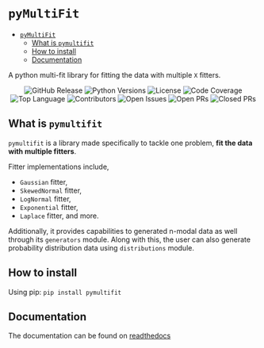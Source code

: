 # `pyMultiFit`

- [`pyMultiFit`](#pymultifit)
    - [What is `pymultifit`](#what-is-pymultifit)
    - [How to install](#how-to-install)
    - [Documentation](#documentation)

A python multi-fit library for fitting the data with multiple `X` fitters.

<p style="text-align: center;">

  <img src="https://img.shields.io/github/v/release/syedalimohsinbukhari/pymultifit?style=for-the-badge&color=magenta" alt="GitHub Release">
  <img src="https://img.shields.io/pypi/pyversions/pymultifit?style=for-the-badge" alt="Python Versions">
  <img src="https://img.shields.io/github/license/syedalimohsinbukhari/pymultifit?style=for-the-badge&color=darkblue" alt="License">
  <img src="https://img.shields.io/codecov/c/github/syedalimohsinbukhari/pymultifit?style=for-the-badge&color=cyan" alt="Code Coverage">

  <br>

<img src="https://img.shields.io/github/languages/top/syedalimohsinbukhari/pymultifit?color=lightgreen&style=for-the-badge" alt="Top Language">
  <img src="https://img.shields.io/github/contributors/syedalimohsinbukhari/pymultifit?color=gold&style=for-the-badge" alt="Contributors">
  <img src="https://img.shields.io/github/issues/syedalimohsinbukhari/pymultifit?color=orange&style=for-the-badge" alt="Open Issues">
  <img src="https://img.shields.io/github/issues-pr/syedalimohsinbukhari/pymultifit?color=darkred&style=for-the-badge" alt="Open PRs">
  <img src="https://img.shields.io/github/issues-pr-closed/syedalimohsinbukhari/pymultifit?color=darkgreen&style=for-the-badge" alt="Closed PRs">
</p>

## What is `pymultifit`

`pymultifit` is a library made specifically to tackle one problem, **fit the data with multiple fitters**.

Fitter implementations include,

- `Gaussian` fitter,
- `SkewedNormal` fitter,
- `LogNormal` fitter,
- `Exponential` fitter,
- `Laplace` fitter, and more.

Additionally, it provides capabilities to generated n-modal data as well through its `generators` module.
Along with this, the user can also generate probability distribution data using `distributions` module.

## How to install

Using pip: `pip install pymultifit`

## Documentation

The documentation can be found on [readthedocs](https://pymultifit.readthedocs.io/latest/)
